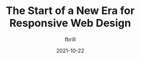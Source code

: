 ---
author: fbrill
date: 2021-10-22
permalink: false
publisher: uxdesigncc
tags:
  - responsive-design
  - css
  - meta
target_url: https://uxdesign.cc/the-start-of-a-new-era-for-responsive-web-design-6658a6bbeb9b
title: The Start of a New Era for Responsive Web Design
---